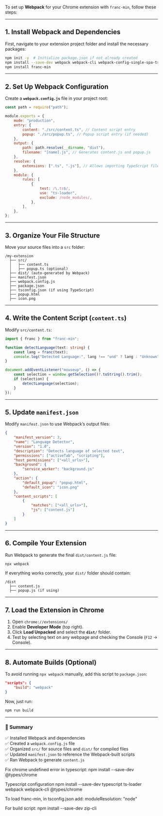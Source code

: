 To set up **Webpack** for your Chrome extension with `franc-min`, follow these steps:

---

## **1. Install Webpack and Dependencies**
First, navigate to your extension project folder and install the necessary packages:

```bash
npm init -y  # Initialize package.json if not already created
npm install --save-dev webpack webpack-cli webpack-config-single-spa-ts
npm install franc-min
```

---

## **2. Set Up Webpack Configuration**
Create a **`webpack.config.js`** file in your project root:

```javascript
const path = require("path");

module.exports = {
    mode: "production",
    entry: {
        content: "./src/content.ts", // Content script entry
        popup: "./src/popup.ts", // Popup script entry (if needed)
    },
    output: {
        path: path.resolve(__dirname, "dist"),
        filename: "[name].js", // Generates content.js and popup.js
    },
    resolve: {
        extensions: [".ts", ".js"], // Allows importing TypeScript files
    },
    module: {
        rules: [
            {
                test: /\.ts$/,
                use: "ts-loader",
                exclude: /node_modules/,
            },
        ],
    },
};
```

---

## **3. Organize Your File Structure**
Move your source files into a `src` folder:

```
/my-extension
  ├── src/
  │   ├── content.ts
  │   ├── popup.ts (optional)
  ├── dist/ (auto-generated by Webpack)
  ├── manifest.json
  ├── webpack.config.js
  ├── package.json
  ├── tsconfig.json (if using TypeScript)
  ├── popup.html
  ├── icon.png
```

---

## **4. Write the Content Script (`content.ts`)**
Modify `src/content.ts`:

```typescript
import { franc } from "franc-min";

function detectLanguage(text: string) {
    const lang = franc(text);
    console.log("Detected Language:", lang !== "und" ? lang : "Unknown");
}

document.addEventListener("mouseup", () => {
    const selection = window.getSelection()?.toString().trim();
    if (selection) {
        detectLanguage(selection);
    }
});
```

---

## **5. Update `manifest.json`**
Modify `manifest.json` to use Webpack’s output files:

```json
{
    "manifest_version": 3,
    "name": "Language Detector",
    "version": "1.0",
    "description": "Detects language of selected text",
    "permissions": ["activeTab", "scripting"],
    "host_permissions": ["<all_urls>"],
    "background": {
        "service_worker": "background.js"
    },
    "action": {
        "default_popup": "popup.html",
        "default_icon": "icon.png"
    },
    "content_scripts": [
        {
            "matches": ["<all_urls>"],
            "js": ["content.js"]
        }
    ]
}
```

---

## **6. Compile Your Extension**
Run Webpack to generate the final `dist/content.js` file:

```bash
npx webpack
```

If everything works correctly, your `dist/` folder should contain:

```
/dist
  ├── content.js
  ├── popup.js (if using)
```

---

## **7. Load the Extension in Chrome**
1. Open `chrome://extensions/`
2. Enable **Developer Mode** (top right).
3. Click **Load Unpacked** and select the **`dist/`** folder.
4. Test by selecting text on any webpage and checking the Console (`F12` → Console).

---

## **8. Automate Builds (Optional)**
To avoid running `npx webpack` manually, add this script to `package.json`:

```json
"scripts": {
    "build": "webpack"
}
```

Now, just run:
```bash
npm run build
```

---

### **🎯 Summary**
✅ Installed Webpack and dependencies  
✅ Created a `webpack.config.js` file  
✅ Organized `src/` for source files and `dist/` for compiled files  
✅ Updated `manifest.json` to reference the Webpack-built scripts  
✅ Ran Webpack to generate `content.js`  


Fix chrome undefined error in typescript:
npm install --save-dev @types/chrome

Typescript configuration
npm install --save-dev typescript ts-loader webpack webpack-cli @types/chrome

To load franc-min, in tsconfig.json add:
moduleResolution: "node"

For build script:
npm install --save-dev zip-cli
